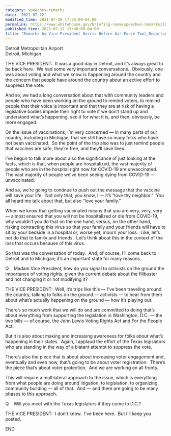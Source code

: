 ```yaml
---
category: speeches-remarks
date: '2021-07-12'
modified_time: 2021-07-29 17:36:09-04:00
permalink: https://www.whitehouse.gov/briefing-room/speeches-remarks/2021/07/12/remarks-by-vice-president-harris-before-air-force-two-departure/
published_time: 2021-07-12 15:46:00-04:00
title: "Remarks by Vice President Harris Before Air Force Two\_Departure"
---
```

 
Detroit Metropolitan Airport  
Detroit, Michigan

THE VICE PRESIDENT:  It was a good day in Detroit, and it’s always great
to be back here.  We had some very important conversations.  Obviously,
one was about voting and what we know is happening around the country
and the concern that people have around the country about an active
effort to suppress the vote. 

And so, we had a long conversation about that with community leaders and
people who have been working on the ground to remind voters, to remind
people that their voice is important and that they are at risk of having
a legislative bodies impede their right to vote if we don’t stand up and
understand what’s happening, see it for what it is, and then, obviously,
be more engaged.

On the issue of vaccinations, I’m very concerned — in many parts of our
country, including in Michigan, that we still have so many folks who
have not been vaccinated.  So the point of the trip also was to just
remind people that vaccines are safe, they’re free, and they’ll save
lives.

I’ve begun to talk more about also the significance of just looking at
the facts, which is that, when people are hospitalized, the vast
majority of people who are in the hospital right now for COVID-19 are
unvaccinated.  The vast majority of people we’ve been seeing dying from
COVID-19 — unvaccinated.

And so, we’re going to continue to push out the message that the vaccine
will save your life.  Not only that, you know, I — it’s “love thy
neighbor.”  You all heard me talk about that, but also “love your
family.”

When we know that getting vaccinated means that you are very, very, very
— almost ensured that you will not be hospitalized or die from COVID-19,
why wouldn’t you do that on the one hand, versus, on the other hand,
risking contracting this virus so that your family and your friends will
have to sit by your bedside in a hospital or, worse yet, mourn your
loss.  Like, let’s not do that to family and friends.  Let’s think about
this in the context of the loss that occurs because of this virus.

So that was the conversation of today.  And, of course, I’ll come back
to Detroit and to Michigan; it’s an important state for many reasons. 

Q    Madam Vice President, how do you signal to activists on the ground
the importance of voting rights, given the current debate about the
filibuster and not changing it or not modifying it?

THE VICE PRESIDENT:  Well, it’s trips like this — I’ve been traveling
around the country, talking to folks on the ground — activists — to hear
from them about what’s actually happening on the ground — how it’s
playing out. 

There’s so much work that we will do and are committed to doing that’s
about everything from supporting the legislation in Washington, D.C. —
the two bills — of course, the John Lewis Voting Rights Act and For the
People Act.

But it is also about making and increasing awareness for folks about
what’s happening in their states.  Again, I applaud the effort of the
Texas legislators who are standing in the way of a blatant attempt to
suppress the vote. 

There’s also the piece that is about about increasing voter engagement
and, eventually and even now, that’s going to be about voter
registration.  There’s the piece that’s about voter protection.  And we
are working on all fronts. 

This will require a multilateral approach to the issue, which is
everything from what people are doing around litigation, to legislation,
to organizing, community building — all of that.  And — and there are
going to be many phases to this approach.

Q    Will you meet with the Texas legislators if they come to D.C.?

THE VICE PRESIDENT:  I don’t know.  I’ve been here.  But I’ll keep you
posted.

END
